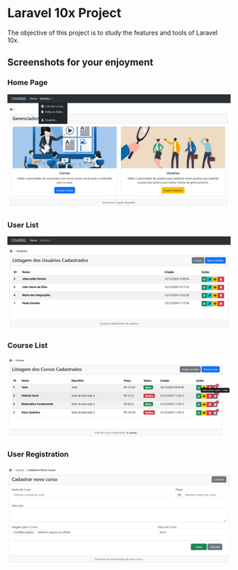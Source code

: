 # Laravel 10x Project

The objective of this project is to study the features and tools of Laravel 10x.

## Screenshots for your enjoyment

### Home Page
![Home Page Screenshot](public/images/screenshot4.png "Home Page")

### User List
![Home Page Screenshot](public/images/screenshot1.png "Home Page")

### Course List
![Admin Panel Screenshot](public/images/screenshot2.png "Admin Panel")

### User Registration
![Admin Panel Screenshot](public/images/screenshot3.png "Admin Panel")